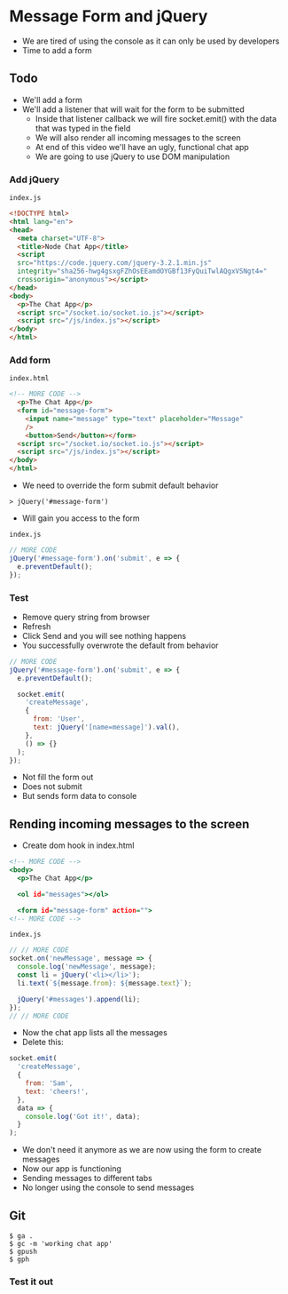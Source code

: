 # Message Form and jQuery
* We are tired of using the console as it can only be used by developers
* Time to add a form

## Todo
* We'll add a form
* We'll add a listener that will wait for the form to be submitted
    - Inside that listener callback we will fire socket.emit() with the data that was typed in the field
    - We will also render all incoming messages to the screen
    - At end of this video we'll have an ugly, functional chat app
    - We are going to use jQuery to use DOM manipulation

### Add jQuery
`index.js`

```html
<!DOCTYPE html>
<html lang="en">
<head>
  <meta charset="UTF-8">
  <title>Node Chat App</title>
  <script
  src="https://code.jquery.com/jquery-3.2.1.min.js"
  integrity="sha256-hwg4gsxgFZhOsEEamdOYGBf13FyQuiTwlAQgxVSNgt4="
  crossorigin="anonymous"></script>
</head>
<body>
  <p>The Chat App</p>  
  <script src="/socket.io/socket.io.js"></script>
  <script src="/js/index.js"></script>
</body>
</html>
```

### Add form
`index.html`

```html
<!-- MORE CODE -->
  <p>The Chat App</p>  
  <form id="message-form">
    <input name="message" type="text" placeholder="Message"
    />
    <button>Send</button></form>
  <script src="/socket.io/socket.io.js"></script>
  <script src="/js/index.js"></script>
</body>
</html>
```

* We need to override the form submit default behavior

`> jQuery('#message-form')`

* Will gain you access to the form

`index.js`

```js
// MORE CODE
jQuery('#message-form').on('submit', e => {
  e.preventDefault();
});
```

### Test
* Remove query string from browser
* Refresh
* Click Send and you will see nothing happens
* You successfully overwrote the default from behavior

```js
// MORE CODE
jQuery('#message-form').on('submit', e => {
  e.preventDefault();

  socket.emit(
    'createMessage',
    {
      from: 'User',
      text: jQuery('[name=message]').val(),
    },
    () => {}
  );
});
```

* Not fill the form out
* Does not submit
* But sends form data to console

## Rending incoming messages to the screen
* Create dom hook in index.html

```index.html
<!-- MORE CODE -->
<body>
  <p>The Chat App</p>  

  <ol id="messages"></ol>

  <form id="message-form" action="">
<!-- MORE CODE -->
```

`index.js`

```js
// // MORE CODE
socket.on('newMessage', message => {
  console.log('newMessage', message);
  const li = jQuery('<li></li>');
  li.text(`${message.from}: ${message.text}`);

  jQuery('#messages').append(li);
});
// // MORE CODE
```

* Now the chat app lists all the messages
* Delete this:

```js
socket.emit(
  'createMessage',
  {
    from: 'Sam',
    text: 'cheers!',
  },
  data => {
    console.log('Got it!', data);
  }
);
```

* We don't need it anymore as we are now using the form to create messages
* Now our app is functioning
* Sending messages to different tabs
* No longer using the console to send messages

## Git
```
$ ga .
$ gc -m 'working chat app'
$ gpush
$ gph
```

### Test it out
